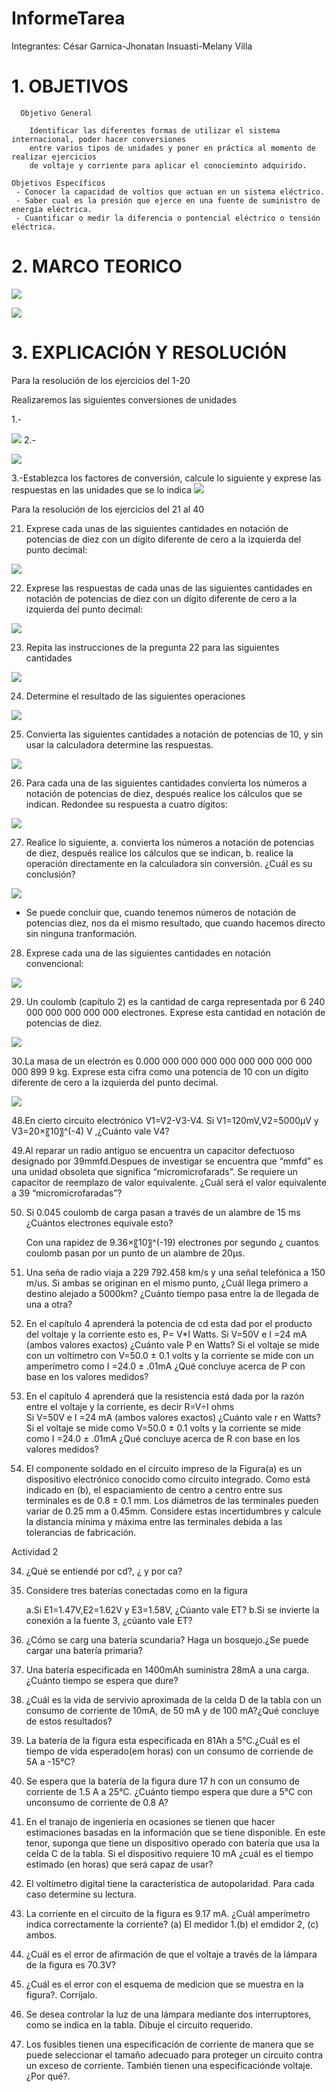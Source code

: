 # InformeTarea

Integrantes: César Garnica-Jhonatan Insuasti-Melany Villa 

# 1. OBJETIVOS

      Objetivo General
     
        Identificar las diferentes formas de utilizar el sistema internacional, poder hacer conversiones
        entre varios tipos de unidades y poner en práctica al momento de realizar ejercicios 
        de voltaje y corriente para aplicar el conocieminto adquirido.     
    
    Objetivos Específicos
     - Conocer la capacidad de voltios que actuan en un sistema eléctrico.
     - Saber cual es la presión que ejerce en una fuente de suministro de energía eléctrica. 
     - Cuantificar o medir la diferencia o pontencial eléctrico o tensión eléctrica. 
    


# 2. MARCO TEORICO
![]( https://github.com/mjvilla1/ImagenesTarea1/blob/main/Mapa%20Conceptual%20Sistema%20Internacional.PNG)

![](https://github.com/mjvilla1/ImagenesTarea1/blob/main/MapaConceptualVoltaje.PNG)

# 3. EXPLICACIÓN Y RESOLUCIÓN

Para la resolución de los ejercicios del 1-20 

 Realizaremos las siguientes conversiones de unidades 
 
 1.-
 
 ![]( https://github.com/mjvilla1/ImagenesTarea1/blob/main/Ejercicio%201.PNG)
 2.- 
 
 ![](https://github.com/mjvilla1/ImagenesTarea1/blob/main/Ejercicio%202.PNG)
 
 3.-Establezca los factores de conversión, calcule lo siguiente y exprese las respuestas en las unidades que se lo indica
 ![]( https://github.com/mjvilla1/ImagenesTarea1/blob/main/Ejercicio%203.PNG)
 
Para la resolución de los ejercicios del 21 al 40 

 21. Exprese cada unas de las siguientes cantidades en notación de potencias de
diez con un dígito diferente de cero a la izquierda del punto decimal:

![](https://github.com/mjvilla1/ImagenesTarea1/blob/main/Ejecicio21.PNG)

22. Exprese las respuestas de cada unas de las siguientes cantidades en notación
de potencias de diez con un dígito diferente de cero a la izquierda del punto
decimal:

![](https://github.com/mjvilla1/ImagenesTarea1/blob/main/Ejecicio22.PNG)

23. Repita las instrucciones de la pregunta 22 para las siguientes cantidades

![](https://github.com/mjvilla1/ImagenesTarea1/blob/main/Ejecicio23.PNG)

24. Determine el resultado de las siguientes operaciones

![](https://github.com/mjvilla1/ImagenesTarea1/blob/main/Ejecicio24.PNG)

25. Convierta las siguientes cantidades a notación de potencias de 10, y sin usar
la calculadora determine las respuestas.

![](https://github.com/mjvilla1/ImagenesTarea1/blob/main/Ejecicio25.PNG)

26. Para cada una de las siguientes cantidades convierta los números a notación
de potencias de diez, después realice los cálculos que se indican. Redondee su
respuesta a cuatro dígitos:

![](https://github.com/mjvilla1/ImagenesTarea1/blob/main/Ejecicio26.PNG)

 27. Realice lo siguiente,
a. convierta los números a notación de potencias de diez, después realice los
cálculos que se indican,
b. realice la operación directamente en la calculadora sin conversión. ¿Cuál
es su conclusión?

![](https://github.com/mjvilla1/ImagenesTarea1/blob/main/Ejecicio27.PNG)

- Se puede concluir que, cuando tenemos números de notación de potencias diez, nos da el mismo resultado, que cuando hacemos directo sin ninguna tranformación. 

28. Exprese cada una de las siguientes cantidades en notación convencional:

![](https://github.com/mjvilla1/ImagenesTarea1/blob/main/Ejecicio28.PNG)

29. Un coulomb (capítulo 2) es la cantidad de carga representada por
6 240 000 000 000 000 000 electrones. Exprese esta cantidad en notación de
potencias de diez.

![](https://github.com/mjvilla1/ImagenesTarea1/blob/main/Ejecicio29.PNG)

30.La masa de un electrón es 0.000 000 000 000 000 000 000 000 000 000 899 9
kg. Exprese esta cifra como una potencia de 10 con un dígito diferente de
cero a la izquierda del punto decimal.

![](https://github.com/mjvilla1/ImagenesTarea1/blob/main/Ejecicio30.PNG)

 48.En cierto circuito electrónico V1=V2-V3-V4. Si V1=120mV,V2=5000μV y V3=20×〖10〗^(-4) V ,¿Cuánto vale V4?
 
49.Al reparar un radio antiguo se encuentra un capacitor defectuoso designado por 39mmfd.Despues de investigar se encuentra que “mmfd” es una unidad obsoleta que significa “micromicrofarads”. Se requiere un capacitor de reemplazo de valor equivalente. ¿Cuál será el valor equivalente a 39 “micromicrofaradas”?

50.
	Si 0.045 coulomb de carga pasan a través de un alambre de 15 ms ¿Cuántos electrones equivale esto?
	
	Con una rapidez de 9.36×〖10〗^(-19) electrones por segundo ¿ cuantos coulomb pasan por un punto de un alambre de 20μs.
	
51. Una seña de radio viaja a 229 792.458 km/s y una señal telefónica a 150 m/us. Si ambas se originan en el mismo punto, ¿Cuál llega primero a destino alejado a 5000km? ¿Cuánto tiempo pasa entre la de llegada de una a otra?
52. En el capítulo 4 aprenderá la potencia de cd esta dad por el producto del voltaje y la corriente esto es, P= V*I Watts.
	Si V=50V e I =24 mA (ambos valores exactos) ¿Cuánto vale P en Watts?
	Si el voltaje se mide con un voltimetro con V=50.0 ± 0.1 volts y la corriente se mide con un amperímetro como I =24.0 ± .01mA ¿Qué concluye acerca de P con base en los valores medidos?
53. En el capítulo 4 aprenderá que la resistencia está dada por la razón entre el voltaje y la corriente, es decir R=V÷I  ohms         
	Si V=50V e I =24 mA (ambos valores exactos) ¿Cuánto vale r en Watts?
	Si el voltaje se mide como V=50.0 ± 0.1 volts y la corriente se mide como I =24.0 ± .01mA ¿Qué concluye acerca de R con base en los valores medidos?
54. El componente soldado en el circuito impreso de la Figura(a) es un dispositivo electrónico conocido como circuito integrado. Como está indicado en (b), el espaciamiento de centro a centro entre sus terminales es de 0.8 ± 0.1 mm. Los diámetros de las terminales pueden variar de 0.25 mm a 0.45mm. Considere estas incertidumbres y calcule la distancia mínima y máxima entre las terminales debida a las tolerancias de fabricación. 

Actividad 2 


34. ¿Qué se entiendé por cd?, ¿ y por ca?
35. Considere tres baterías conectadas como en la figura 

    a.Si E1=1.47V,E2=1.62V y E3=1.58V, ¿Cúanto vale ET?
    b.Si se invierte la conexión a la fuente 3, ¿cúanto vale ET?
36. ¿Cómo se carg una batería scundaria? Haga un bosquejo.¿Se puede cargar una batería primaria?
37. Una batería especificada en 1400mAh suministra 28mA a una carga.
    ¿Cuánto tiempo se espera que dure?
38. ¿Cuál es la vida de servivio aproximada de la celda D de la tabla con un consumo de corriente de 10mA, de 50 mA y de 100 mA?¿Qué concluye de estos resultados?
39. La batería de la figura esta especificada en 81Ah a 5°C.¿Cuál es el tiempo de vida esperado(em horas) con un consumo de corriende de 5A a -15°C?
40. Se espera que la batería de la figura dure 17 h con un consumo de corriente de 1.5 A a 25°C. ¿Cuánto tiempo espera que dure a 5°C con unconsumo de corriente de 0.8 A?
41. En el tranajo de ingeniería en ocasiones se tienen que hacer estimaciones basadas en la información que se tiene disponible. En este tenor, suponga que tiene un dispositivo operado con batería que usa la celda C de la tabla. Si el dispositivo requiere 10 mA ¿cuál es el tiempo estimado (en horas) que será capaz de usar?
42. El voltímetro digital tiene la caracteristica de autopolaridad. 
   Para cada caso determine su lectura.
43. La corriente en el circuito de la figura es 9.17 mA. ¿Cuál amperímetro indica correctamente la corriente? (a) El medidor 1.(b) el emdidor 2, (c) ambos.
44. ¿Cuál es el error de afirmación de que el voltaje a través de la lámpara de la figura es 70.3V?
45. ¿Cuál es el error con el esquema de medicion que se muestra en la figura?. Corríjalo.
46. Se desea controlar la luz de una lámpara mediante dos interruptores, como se indica en la tabla. Dibuje el circuito requerido.
47. Los fusibles tienen una especificación de corriente de manera que se puede seleccionar el tamaño adecuado para proteger un circuito contra un exceso de corriente. También tienen una especificaciónde voltaje. ¿Por qué?.



